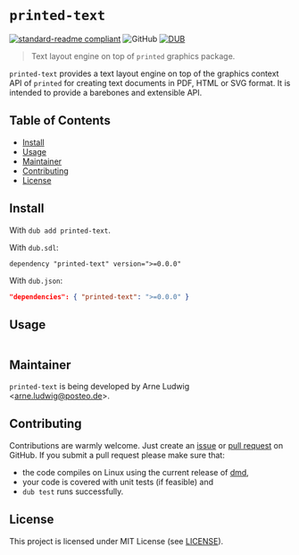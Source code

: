 `printed-text`
==============

[![standard-readme compliant](https://img.shields.io/badge/readme%20style-standard-brightgreen.svg?style=flat)](https://github.com/RichardLitt/standard-readme)
![GitHub](https://img.shields.io/github/license/a-ludi/printed-text)
[![DUB](https://img.shields.io/dub/v/printed-text)](https://code.dlang.org/packages/printed-text)

> Text layout engine on top of `printed` graphics package.

`printed-text` provides a text layout engine on top of the graphics context API of `printed` for creating text documents in PDF, HTML or SVG format. It is intended to provide a barebones and extensible API.


Table of Contents
-----------------

- [Install](#install)
- [Usage](#usage)
- [Maintainer](#maintainer)
- [Contributing](#contributing)
- [License](#license)


Install
-------

With `dub add printed-text`.

With `dub.sdl`:

```sdl
dependency "printed-text" version=">=0.0.0"
```

With `dub.json`:

```json
"dependencies": { "printed-text": ">=0.0.0" }
```


Usage
-----

```d
```


Maintainer
----------

`printed-text` is being developed by Arne Ludwig &lt;<arne.ludwig@posteo.de>&gt;.


Contributing
------------

Contributions are warmly welcome. Just create an [issue][gh-issues] or [pull request][gh-pr] on GitHub. If you submit a pull request please make sure that:

- the code compiles on Linux using the current release of [dmd][dmd-download],
- your code is covered with unit tests (if feasible) and
- `dub test` runs successfully.

[gh-issues]: https://github.com/a-ludi/printed-text/issues
[gh-pr]: https://github.com/a-ludi/printed-text/pulls
[dmd-download]: https://dlang.org/download.html#dmd


License
-------

This project is licensed under MIT License (see [LICENSE](./LICENSE)).
